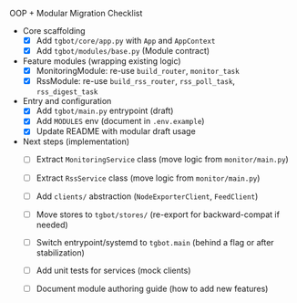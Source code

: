 OOP + Modular Migration Checklist

- Core scaffolding
  - [x] Add `tgbot/core/app.py` with `App` and `AppContext`
  - [x] Add `tgbot/modules/base.py` (Module contract)
- Feature modules (wrapping existing logic)
  - [x] MonitoringModule: re-use `build_router`, `monitor_task`
  - [x] RssModule: re-use `build_rss_router`, `rss_poll_task`, `rss_digest_task`
- Entry and configuration
  - [x] Add `tgbot/main.py` entrypoint (draft)
  - [x] Add `MODULES` env (document in `.env.example`)
  - [x] Update README with modular draft usage
- Next steps (implementation)
  - [ ] Extract `MonitoringService` class (move logic from `monitor/main.py`)
  - [ ] Extract `RssService` class (move logic from `monitor/main.py`)
  - [ ] Add `clients/` abstraction (`NodeExporterClient`, `FeedClient`)
  - [ ] Move stores to `tgbot/stores/` (re-export for backward-compat if needed)
  - [ ] Switch entrypoint/systemd to `tgbot.main` (behind a flag or after stabilization)
  - [ ] Add unit tests for services (mock clients)
  - [ ] Document module authoring guide (how to add new features)

